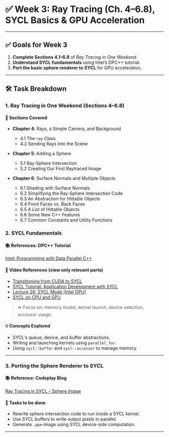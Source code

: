 # ✅ Week 3: Ray Tracing (Ch. 4–6.8), SYCL Basics & GPU Acceleration

---

## ✅ Goals for Week 3

1. **Complete Sections 4.1–6.8** of _Ray Tracing in One Weekend_.
2. **Understand SYCL fundamentals** using Intel’s DPC++ tutorial.
3. **Port the basic sphere renderer to SYCL** for GPU acceleration.

---

## 🛠️ Task Breakdown

### 1. Ray Tracing in One Weekend (Sections 4–6.8)

#### 📘 Sections Covered

- **Chapter 4**: Rays, a Simple Camera, and Background

  - 4.1 The `ray` Class
  - 4.2 Sending Rays Into the Scene

- **Chapter 5**: Adding a Sphere

  - 5.1 Ray-Sphere Intersection
  - 5.2 Creating Our First Raytraced Image

- **Chapter 6**: Surface Normals and Multiple Objects
  - 6.1 Shading with Surface Normals
  - 6.2 Simplifying the Ray-Sphere Intersection Code
  - 6.3 An Abstraction for Hittable Objects
  - 6.4 Front Faces vs. Back Faces
  - 6.5 A List of Hittable Objects
  - 6.6 Some New C++ Features
  - 6.7 Common Constants and Utility Functions

### 2. SYCL Fundamentals

#### 📚 References: DPC++ Tutorial

[Intel: Programming with Data Parallel C++](https://www.intel.com/content/www/us/en/developer/articles/training/programming-data-parallel-c.html)

#### 🎥 Video References (view only relevant parts)

- [Transitioning from CUDA to SYCL](https://www.youtube.com/watch?v=s_Q8gmexFH8)
- [SYCL Tutorial: Application Development with SYCL](https://www.youtube.com/watch?v=IeOnlBXTdn4)
- [Lecture 26: SYCL Mode (Intel GPU)](https://www.youtube.com/watch?v=7HqbuMBUV7A)
- [SYCL on CPU and GPU](https://www.youtube.com/watch?v=2U1xZW-VSeI)

> ⏩ Focus on: memory model, kernel launch, device selection, accessor usage.

#### 💡 Concepts Explored

- SYCL's queue, device, and buffer abstractions.
- Writing and launching kernels using `parallel_for`.
- Using `sycl::buffer` and `sycl::accessor` to manage memory.

---

### 3. Porting the Sphere Renderer to SYCL

#### 📚 Reference: Codeplay Blog

[Ray Tracing in SYCL – Sphere Image](https://codeplay.com/portal/blogs/2020/05/19/ray-tracing-in-a-weekend-with-sycl-basic-sphere-tracing)

#### 🔧 Tasks to be done

- Rewrite sphere intersection code to run inside a SYCL kernel.
- Use SYCL buffers to write output pixels in parallel.
- Generate `.ppm` image using SYCL device-side computation.

---
